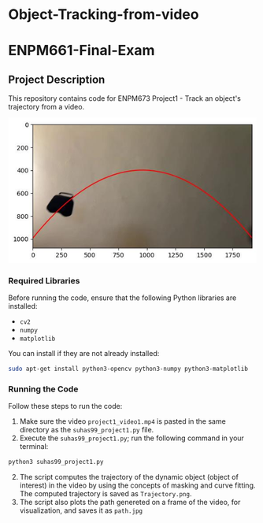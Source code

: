 # Object-Tracking-from-video

# ENPM661-Final-Exam

## Project Description
This repository contains code for ENPM673 Project1 - Track an object's trajectory from a video.

![alt text](https://github.com/suhasnagaraj99/Object-Tracking-from-video/blob/main/Results/path.jpg?raw=false)

### Required Libraries
Before running the code, ensure that the following Python libraries are installed:

- `cv2`
- `numpy`
- `matplotlib`

You can install if they are not already installed:

```bash
sudo apt-get install python3-opencv python3-numpy python3-matplotlib
```

### Running the Code
Follow these steps to run the code:

1. Make sure the video `project1_video1.mp4` is pasted in the same directory as the `suhas99_project1.py` file.
2. Execute the `suhas99_project1.py`; run the following command in your terminal:

```bash
python3 suhas99_project1.py
```
2. The script computes the trajectory of the dynamic object (object of interest) in the video by using the concepts of masking and curve fitting. The computed trajectory is saved as `Trajectory.png`.
3. The script also plots the path genereted on a frame of the video, for visualization, and saves it as `path.jpg`
